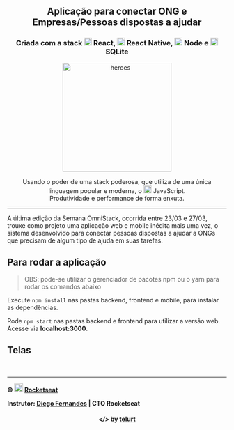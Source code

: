 
<h1 align="center">
    <img alt="" title="" src="imgs/logo.svg">
</h1>

<h2 align="center"> Aplicação para conectar ONG e Empresas/Pessoas dispostas a ajudar </h2>

<h3 align="center"> Criada com a stack <img src="imgs/react.png" alt="react" height="18"> React, <img src="imgs/react-native.png" alt="react-native" height="18"> React Native, <img src="imgs/node.png" alt="node" height="18"> Node e <img src="imgs/sqlite.png" alt="node" height="18"> SQLite </h3>

<p align="center"> <img src="imgs/heroes.png" alt="heroes" height="250"> </p>

<p align="center"> Usando o poder de uma stack poderosa, que utiliza de uma única linguagem popular e moderna, o <img src="imgs/js.png" height="18" alt="javascript"> JavaScript. <br> Produtividade e performance de forma enxuta. </p>

---

A última edição da Semana OmniStack, ocorrida entre 23/03 e 27/03, trouxe como projeto uma aplicação web e mobile inédita mais uma vez, o sistema desenvolvido para conectar pessoas dispostas a ajudar a ONGs que precisam de algum tipo de ajuda em suas tarefas.


## Para rodar a aplicação

> OBS: pode-se utilizar o gerenciador de pacotes npm ou o yarn para rodar os comandos abaixo

Execute `npm install` nas pastas backend, frontend e mobile, para instalar as dependências.

Rode `npm start` nas pastas backend e frontend para utilizar a versão web. Acesse via **localhost:3000**.


## Telas

<p align="center">
    <img alt="" title="" src="imgs/print1.png">
    <img alt="" title="" src="imgs/print2.png">
    <img alt="" title="" src="imgs/print3.png">
    <img alt="" title="" src="imgs/print4.png">
    <img alt="" title="" src="imgs/print5.png">
    <img alt="" title="" src="imgs/print6.png">
    <img alt="" title="" src="imgs/print7.png">
    <img alt="" title="" src="imgs/print8.png">
    <img alt="" title="" src="imgs/print9.png">
    <img alt="" title="" src="imgs/print-insomnia.png">
</p>

---

**&copy; <img src="imgs/rocketseat.svg" alt="rocketseat" height="20"> [Rocketseat](https://rocketseat.com.br/)**

**Instrutor: [Diego Fernandes](https://github.com/diego3g) | CTO Rocketseat**


<h4 align="center"> <em>&lt;/&gt;</em> by <a href="https://github.com/telurt" target="_blank">telurt</a> </h4>
